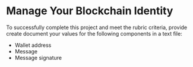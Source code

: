 # Manage Your Blockchain Identity

To successfully complete this project and meet the rubric criteria, provide create document your values for the following components in a text file:

   - Wallet address
   - Message
   - Message signature
